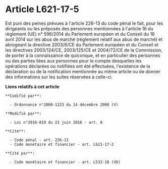 # Article L621-17-5

Est puni des peines prévues à l'article 226-13 du code pénal le fait, pour les dirigeants ou les préposés des personnes
mentionnées à l'article 16 du règlement (UE) n° 596/2014 du Parlement européen et du Conseil du 16 avril 2014 sur les abus de
marché (règlement relatif aux abus de marché) et abrogeant la directive 2003/6/CE du Parlement européen et du Conseil et les
directives 2003/124/CE, 2003/125/CE et 2004/72/CE de la Commission, de porter à la connaissance de quiconque, et en
particulier des personnes ou des parties liées aux personnes pour le compte desquelles les opérations déclarées ou notifiées
ont été effectuées, l'existence de la déclaration ou de la notification  mentionnée au même article ou de donner des
informations sur les suites réservées à celle-ci.

**Liens relatifs à cet article**

	**Codifié par**:

	  - Ordonnance n°2000-1223 du 14 décembre 2000 (V)

	**Modifié par**:

	  - Loi n°2016-819 du 21 juin 2016 - art. 8

	**Cite**:

	  - Code pénal - art. 226-13
	  - Code monétaire et financier - art. L621-17-2

	**Cité par**:

	  - Code monétaire et financier - art. L532-18 (VD)
